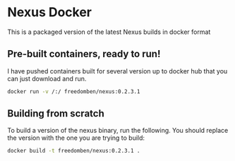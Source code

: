# Nexus Docker

This is a packaged version of the latest Nexus builds in docker format

## Pre-built containers, ready to run!

I have pushed containers built for several version up to docker hub that
you can just download and run.

```bash
docker run -v /:/ freedomben/nexus:0.2.3.1
```

## Building from scratch

To build a version of the nexus binary, run the following.  You should
replace the version with the one you are trying to build:

```bash
docker build -t freedomben/nexus:0.2.3.1 .
```
